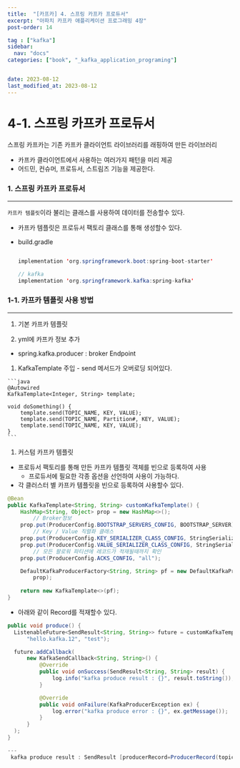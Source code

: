 ```yaml
---
title:  "[카프카] 4. 스프링 카프카 프로듀서"
excerpt: "아파치 카프카 애플리케이션 프로그래밍 4장"
post-order: 14

tag : ["kafka"]
sidebar:
  nav: "docs"
categories: ["book", "_kafka_application_programing"]


date: 2023-08-12
last_modified_at: 2023-08-12
---
```


# 4-1. 스프링 카프카 프로듀서

스프링 카프카는 기존 카프카 클라이언트 라이브러리를 래핑하여 만든 라이브러리

- 카프카 클라이언트에서 사용하는 여러가지 패턴을 미리 제공
- 어드민, 컨슈머, 프로듀서, 스트림즈 기능을 제공한다.

### 1. 스프링 카프카 프로듀서

---

`카프카 템플릿`이라 불리는 클래스를 사용하여 데이터를 전송할수 있다.

- 카프카 템플릿은 프로듀서 팩토리 클래스를 통해 생성할수 있다.
- build.gradle

    ```java
    
    implementation 'org.springframework.boot:spring-boot-starter'
    
    // kafka
    implementation 'org.springframework.kafka:spring-kafka'
    ```


### 1-1. 카프카 템플릿 사용 방법

---

1. 기본 카프카 템플릿

  1. yml에 카프카 정보 추가

  - spring.kafka.producer : broker Endpoint
  1. KafkaTemplate 주입
    - send 메서드가 오버로딩 되어있다.

    ```java
    @Autowired
    KafkaTemplate<Integer, String> template;
    
    void doSomething() {
    	template.send(TOPIC_NAME, KEY, VALUE);
    	template.send(TOPIC_NAME, Partition#, KEY, VALUE);
    	template.send(TOPIC_NAME, KEY, VALUE);
    }
    ```


1. 커스텀 카프카 템플릿
- 프로듀서 팩토리를 통해 만든 카프카 템플릿 객체를 빈으로 등록하여 사용
  - 프로듀서에 필요한 각종 옵션을 선언하여 사용이 가능하다.
- 각 클러스터 별 카프카 템플릿을 빈으로 등록하여 사용할수 있다.

```java
@Bean
public KafkaTemplate<String, String> customKafkaTemplate() {
    HashMap<String, Object> prop = new HashMap<>();
		// Broker정보
    prop.put(ProducerConfig.BOOTSTRAP_SERVERS_CONFIG, BOOTSTRAP_SERVER);
		// Key / Value 직렬화 클래스
    prop.put(ProducerConfig.KEY_SERIALIZER_CLASS_CONFIG, StringSerializer.class);
    prop.put(ProducerConfig.VALUE_SERIALIZER_CLASS_CONFIG, StringSerializer.class);
		// 모든 팔로워 파티션에 레코드가 적재될때까지 확인
    prop.put(ProducerConfig.ACKS_CONFIG, "all");

    DefaultKafkaProducerFactory<String, String> pf = new DefaultKafkaProducerFactory<>(
        prop);
    
    return new KafkaTemplate<>(pf);
}
```

- 아래와 같이 Record를 적재할수 있다.

```java
public void produce() {
  ListenableFuture<SendResult<String, String>> future = customKafkaTemplate.send(
      "hello.kafka.12", "test");

  future.addCallback(
      new KafkaSendCallback<String, String>() {
          @Override
          public void onSuccess(SendResult<String, String> result) {
              log.info("kafka produce result : {}", result.toString());
          }

          @Override
          public void onFailure(KafkaProducerException ex) {
              log.error("kafka produce error : {}", ex.getMessage());
          }
      }
  );
}

---
 kafka produce result : SendResult [producerRecord=ProducerRecord(topic=hello.kafka.12, partition=null, headers=RecordHeaders(headers = [], isReadOnly = true), key=null, value=test, timestamp=null), recordMetadata=hello.kafka.12-0@20]
```